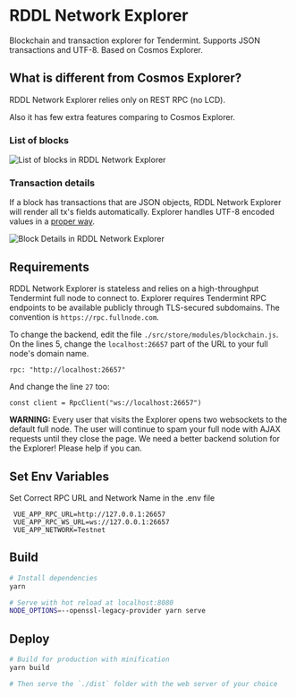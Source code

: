 # RDDL Network Explorer

Blockchain and transaction explorer for Tendermint. Supports JSON transactions and UTF-8.
Based on Cosmos Explorer.

## What is different from Cosmos Explorer?

RDDL Network Explorer relies only on REST RPC (no LCD).

Also it has few extra features comparing to Cosmos Explorer.

### List of blocks

![List of blocks in RDDL Network Explorer](https://res.cloudinary.com/thedapper/image/upload/v1542225119/Screen_Shot_2018-11-14_at_9.51.18_PM.png)

### Transaction details

If a block has transactions that are JSON objects, RDDL Network Explorer will render all tx's fields automatically. 
Explorer handles UTF-8 encoded values in a [proper way](https://developer.mozilla.org/en-US/docs/Web/API/WindowBase64/Base64_encoding_and_decoding).

![Block Details in RDDL Network Explorer](https://res.cloudinary.com/thedapper/image/upload/v1542224916/Screen_Shot_2018-11-14_at_9.47.47_PM.png)

## Requirements

RDDL Network Explorer is stateless and relies on a high-throughput Tendermint full node to connect to. 
Explorer requires Tendermint RPC endpoints to be available publicly through TLS-secured subdomains. 
The convention is `https://rpc.fullnode.com`.

To change the backend, edit the file `./src/store/modules/blockchain.js`. 
On the lines 5, change the `localhost:26657` part of the URL to your full node's domain name. 

```
rpc: "http://localhost:26657"
```

And change the line `27` too:

```
const client = RpcClient("ws://localhost:26657")
```

**WARNING:** Every user that visits the Explorer opens two websockets to the default full node. 
The user will continue to spam your full node with AJAX requests until they close the page. 
We need a better backend solution for the Explorer! Please help if you can.
## Set Env Variables
Set Correct RPC URL and Network Name in the .env file

```
 VUE_APP_RPC_URL=http://127.0.0.1:26657
 VUE_APP_RPC_WS_URL=ws://127.0.0.1:26657
 VUE_APP_NETWORK=Testnet
```

## Build

```sh
# Install dependencies
yarn

# Serve with hot reload at localhost:8080
NODE_OPTIONS=--openssl-legacy-provider yarn serve
```

## Deploy

```sh
# Build for production with minification
yarn build

# Then serve the `./dist` folder with the web server of your choice
```
